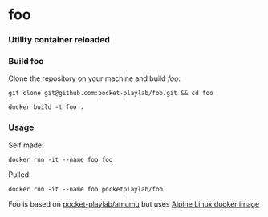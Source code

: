 # foo

### Utility container reloaded


### Build foo

Clone the repository on your machine and build *foo*:

``git clone git@github.com:pocket-playlab/foo.git && cd foo``

``docker build -t foo .``

### Usage

Self made:

``docker run -it --name foo foo``

Pulled:

``docker run -it --name foo pocketplaylab/foo``

Foo is based on [pocket-playlab/amumu](https://github.com/pocket-playlab/amumu) but uses [Alpine Linux docker image](https://hub.docker.com/_/alpine/)
